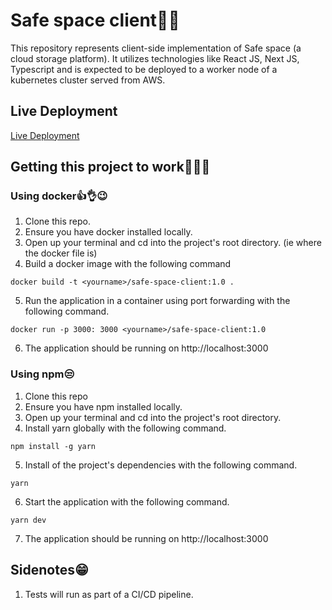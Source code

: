 # Safe space client🫡😜

This repository represents client-side implementation of Safe space (a cloud storage platform).
It utilizes technologies like React JS, Next JS, Typescript and is expected to be deployed
to a worker node of a kubernetes cluster served from AWS.

## Live Deployment

<a href="https://safe-space-client.vercel.app" target="_blank">Live Deployment</a>

## Getting this project to work🚀🧑‍🚀

### Using docker👍👌😉

1. Clone this repo.
2. Ensure you have docker installed locally.
3. Open up your terminal and cd into the project's root directory. (ie where the docker file is)
4. Build a docker image with the following command

```
docker build -t <yourname>/safe-space-client:1.0 .
```

5. Run the application in a container using port forwarding with the following command.

```
docker run -p 3000: 3000 <yourname>/safe-space-client:1.0
```

6. The application should be running on http://localhost:3000

### Using npm😒

1. Clone this repo
2. Ensure you have npm installed locally.
3. Open up your terminal and cd into the project's root directory.
4. Install yarn globally with the following command.

```
npm install -g yarn
```

5. Install of the project's dependencies with the following command.

```
yarn
```

6. Start the application with the following command.

```
yarn dev
```

7. The application should be running on http://localhost:3000

## Sidenotes😁

1. Tests will run as part of a CI/CD pipeline.
